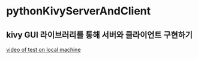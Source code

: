 # pythonKivyServerAndClient

## kivy GUI 라이브러리를 통해 서버와 클라이언트 구현하기  

[video of test on local machine](https://youtu.be/9m4_MtrgV2s)  
